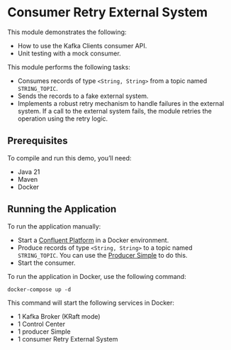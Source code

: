 # Consumer Retry External System

This module demonstrates the following:

- How to use the Kafka Clients consumer API.
- Unit testing with a mock consumer.

This module performs the following tasks:

- Consumes records of type `<String, String>` from a topic named `STRING_TOPIC`.
- Sends the records to a fake external system.
- Implements a robust retry mechanism to handle failures in the external system. If a call to the external system fails, the module retries the operation using the retry logic.

## Prerequisites

To compile and run this demo, you’ll need:

- Java 21
- Maven
- Docker

## Running the Application

To run the application manually:

- Start a [Confluent Platform](https://docs.confluent.io/platform/current/quickstart/ce-docker-quickstart.html#step-1-download-and-start-cp) in a Docker environment.
- Produce records of type `<String, String>` to a topic named `STRING_TOPIC`. You can use the [Producer Simple](../../kafka-producer-quickstarts/kafka-producer-simple) to do this.
- Start the consumer.

To run the application in Docker, use the following command:

```console
docker-compose up -d
```

This command will start the following services in Docker:

- 1 Kafka Broker (KRaft mode)
- 1 Control Center
- 1 producer Simple
- 1 consumer Retry External System
